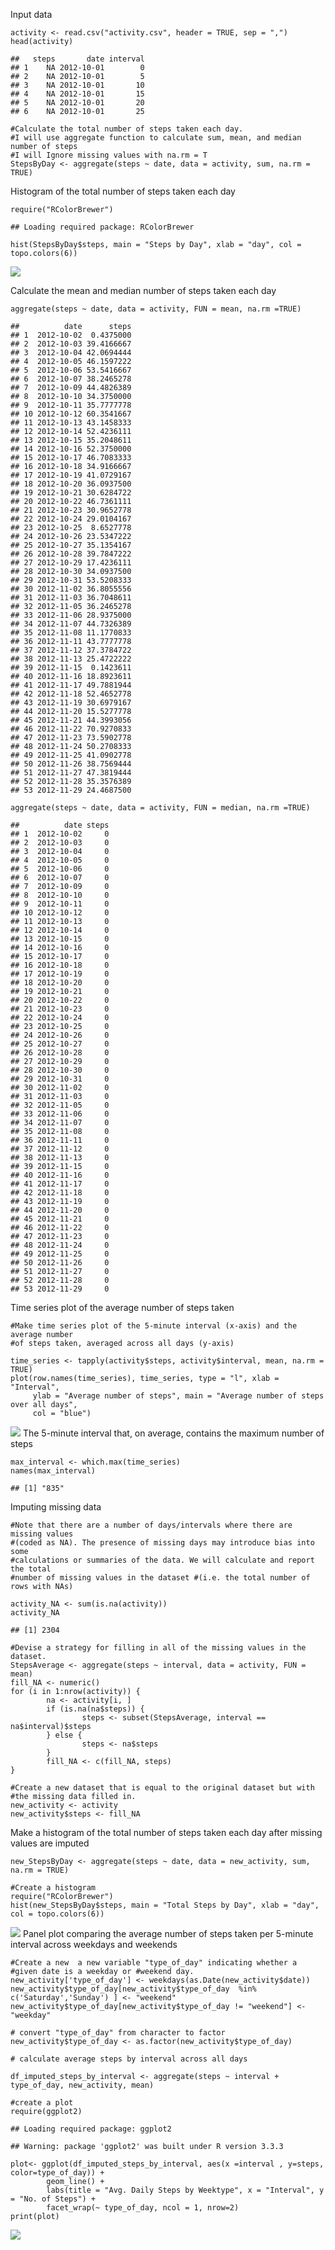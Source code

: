 Input data

    activity <- read.csv("activity.csv", header = TRUE, sep = ",")
    head(activity)

    ##   steps       date interval
    ## 1    NA 2012-10-01        0
    ## 2    NA 2012-10-01        5
    ## 3    NA 2012-10-01       10
    ## 4    NA 2012-10-01       15
    ## 5    NA 2012-10-01       20
    ## 6    NA 2012-10-01       25

    #Calculate the total number of steps taken each day.
    #I will use aggregate function to calculate sum, mean, and median number of steps
    #I will Ignore missing values with na.rm = T
    StepsByDay <- aggregate(steps ~ date, data = activity, sum, na.rm = TRUE)

Histogram of the total number of steps taken each day

    require("RColorBrewer")

    ## Loading required package: RColorBrewer

    hist(StepsByDay$steps, main = "Steps by Day", xlab = "day", col = topo.colors(6)) 

![](figure/unnamed-chunk-3-1.png)

Calculate the mean and median number of steps taken each day

    aggregate(steps ~ date, data = activity, FUN = mean, na.rm =TRUE)

    ##          date      steps
    ## 1  2012-10-02  0.4375000
    ## 2  2012-10-03 39.4166667
    ## 3  2012-10-04 42.0694444
    ## 4  2012-10-05 46.1597222
    ## 5  2012-10-06 53.5416667
    ## 6  2012-10-07 38.2465278
    ## 7  2012-10-09 44.4826389
    ## 8  2012-10-10 34.3750000
    ## 9  2012-10-11 35.7777778
    ## 10 2012-10-12 60.3541667
    ## 11 2012-10-13 43.1458333
    ## 12 2012-10-14 52.4236111
    ## 13 2012-10-15 35.2048611
    ## 14 2012-10-16 52.3750000
    ## 15 2012-10-17 46.7083333
    ## 16 2012-10-18 34.9166667
    ## 17 2012-10-19 41.0729167
    ## 18 2012-10-20 36.0937500
    ## 19 2012-10-21 30.6284722
    ## 20 2012-10-22 46.7361111
    ## 21 2012-10-23 30.9652778
    ## 22 2012-10-24 29.0104167
    ## 23 2012-10-25  8.6527778
    ## 24 2012-10-26 23.5347222
    ## 25 2012-10-27 35.1354167
    ## 26 2012-10-28 39.7847222
    ## 27 2012-10-29 17.4236111
    ## 28 2012-10-30 34.0937500
    ## 29 2012-10-31 53.5208333
    ## 30 2012-11-02 36.8055556
    ## 31 2012-11-03 36.7048611
    ## 32 2012-11-05 36.2465278
    ## 33 2012-11-06 28.9375000
    ## 34 2012-11-07 44.7326389
    ## 35 2012-11-08 11.1770833
    ## 36 2012-11-11 43.7777778
    ## 37 2012-11-12 37.3784722
    ## 38 2012-11-13 25.4722222
    ## 39 2012-11-15  0.1423611
    ## 40 2012-11-16 18.8923611
    ## 41 2012-11-17 49.7881944
    ## 42 2012-11-18 52.4652778
    ## 43 2012-11-19 30.6979167
    ## 44 2012-11-20 15.5277778
    ## 45 2012-11-21 44.3993056
    ## 46 2012-11-22 70.9270833
    ## 47 2012-11-23 73.5902778
    ## 48 2012-11-24 50.2708333
    ## 49 2012-11-25 41.0902778
    ## 50 2012-11-26 38.7569444
    ## 51 2012-11-27 47.3819444
    ## 52 2012-11-28 35.3576389
    ## 53 2012-11-29 24.4687500

    aggregate(steps ~ date, data = activity, FUN = median, na.rm =TRUE)

    ##          date steps
    ## 1  2012-10-02     0
    ## 2  2012-10-03     0
    ## 3  2012-10-04     0
    ## 4  2012-10-05     0
    ## 5  2012-10-06     0
    ## 6  2012-10-07     0
    ## 7  2012-10-09     0
    ## 8  2012-10-10     0
    ## 9  2012-10-11     0
    ## 10 2012-10-12     0
    ## 11 2012-10-13     0
    ## 12 2012-10-14     0
    ## 13 2012-10-15     0
    ## 14 2012-10-16     0
    ## 15 2012-10-17     0
    ## 16 2012-10-18     0
    ## 17 2012-10-19     0
    ## 18 2012-10-20     0
    ## 19 2012-10-21     0
    ## 20 2012-10-22     0
    ## 21 2012-10-23     0
    ## 22 2012-10-24     0
    ## 23 2012-10-25     0
    ## 24 2012-10-26     0
    ## 25 2012-10-27     0
    ## 26 2012-10-28     0
    ## 27 2012-10-29     0
    ## 28 2012-10-30     0
    ## 29 2012-10-31     0
    ## 30 2012-11-02     0
    ## 31 2012-11-03     0
    ## 32 2012-11-05     0
    ## 33 2012-11-06     0
    ## 34 2012-11-07     0
    ## 35 2012-11-08     0
    ## 36 2012-11-11     0
    ## 37 2012-11-12     0
    ## 38 2012-11-13     0
    ## 39 2012-11-15     0
    ## 40 2012-11-16     0
    ## 41 2012-11-17     0
    ## 42 2012-11-18     0
    ## 43 2012-11-19     0
    ## 44 2012-11-20     0
    ## 45 2012-11-21     0
    ## 46 2012-11-22     0
    ## 47 2012-11-23     0
    ## 48 2012-11-24     0
    ## 49 2012-11-25     0
    ## 50 2012-11-26     0
    ## 51 2012-11-27     0
    ## 52 2012-11-28     0
    ## 53 2012-11-29     0

Time series plot of the average number of steps taken

    #Make time series plot of the 5-minute interval (x-axis) and the average number
    #of steps taken, averaged across all days (y-axis)

    time_series <- tapply(activity$steps, activity$interval, mean, na.rm = TRUE)
    plot(row.names(time_series), time_series, type = "l", xlab = "Interval", 
         ylab = "Average number of steps", main = "Average number of steps over all days",
         col = "blue")

![](figure/unnamed-chunk-5-1.png)
The 5-minute interval that, on average, contains the maximum number of
steps

    max_interval <- which.max(time_series)
    names(max_interval)

    ## [1] "835"

Imputing missing data

    #Note that there are a number of days/intervals where there are missing values
    #(coded as NA). The presence of missing days may introduce bias into some 
    #calculations or summaries of the data. We will calculate and report the total
    #number of missing values in the dataset #(i.e. the total number of rows with NAs)

    activity_NA <- sum(is.na(activity))
    activity_NA

    ## [1] 2304

    #Devise a strategy for filling in all of the missing values in the dataset.
    StepsAverage <- aggregate(steps ~ interval, data = activity, FUN = mean)
    fill_NA <- numeric()
    for (i in 1:nrow(activity)) {
            na <- activity[i, ]
            if (is.na(na$steps)) {
                    steps <- subset(StepsAverage, interval == na$interval)$steps
            } else {
                    steps <- na$steps
            }
            fill_NA <- c(fill_NA, steps)
    }

    #Create a new dataset that is equal to the original dataset but with 
    #the missing data filled in.
    new_activity <- activity
    new_activity$steps <- fill_NA

Make a histogram of the total number of steps taken each day after
missing values are imputed

    new_StepsByDay <- aggregate(steps ~ date, data = new_activity, sum, na.rm = TRUE)

    #Create a histogram
    require("RColorBrewer")
    hist(new_StepsByDay$steps, main = "Total Steps by Day", xlab = "day", col = topo.colors(6))

![](figure/unnamed-chunk-8-1.png)
Panel plot comparing the average number of steps taken per 5-minute
interval across weekdays and weekends

    #Create a new  a new variable "type_of_day" indicating whether a 
    #given date is a weekday or #weekend day.
    new_activity['type_of_day'] <- weekdays(as.Date(new_activity$date))
    new_activity$type_of_day[new_activity$type_of_day  %in% c('Saturday','Sunday') ] <- "weekend"
    new_activity$type_of_day[new_activity$type_of_day != "weekend"] <- "weekday"

    # convert "type_of_day" from character to factor
    new_activity$type_of_day <- as.factor(new_activity$type_of_day)

    # calculate average steps by interval across all days

    df_imputed_steps_by_interval <- aggregate(steps ~ interval + type_of_day, new_activity, mean)

    #create a plot
    require(ggplot2)

    ## Loading required package: ggplot2

    ## Warning: package 'ggplot2' was built under R version 3.3.3

    plot<- ggplot(df_imputed_steps_by_interval, aes(x =interval , y=steps, color=type_of_day)) +
            geom_line() +
            labs(title = "Avg. Daily Steps by Weektype", x = "Interval", y = "No. of Steps") +
            facet_wrap(~ type_of_day, ncol = 1, nrow=2)
    print(plot)

![](figure/unnamed-chunk-9-1.png)
